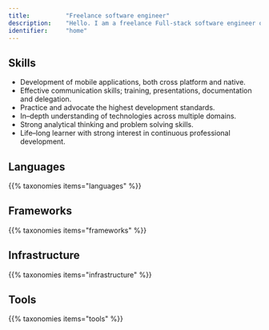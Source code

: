 ```yaml
---
title: 			"Freelance software engineer"
description: 	"Hello. I am a freelance Full-stack software engineer originally from Ireland and based in Berlin, Germany. This is my online portfolio which details my skills, experience and some of the projects I have worked on."
identifier:		"home"
---
```


## Skills
- Development of mobile applications, both cross platform and native.
- Effective communication skills; training, presentations, documentation and delegation.
- Practice and advocate the highest development standards.
- In–depth understanding of technologies across multiple domains.
- Strong analytical thinking and problem solving skills.
- Life–long learner with strong interest in continuous professional development.

## Languages
{{% taxonomies items="languages" %}}

## Frameworks
{{% taxonomies items="frameworks" %}}

## Infrastructure
{{% taxonomies items="infrastructure" %}}

## Tools
{{% taxonomies items="tools" %}}